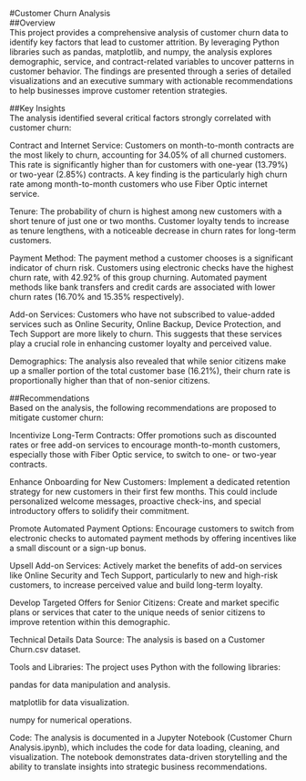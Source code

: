 #Customer Churn Analysis  
##Overview  
This project provides a comprehensive analysis of customer churn data to identify key factors that lead to customer attrition. 
By leveraging Python libraries such as pandas, matplotlib, and numpy, the analysis explores demographic, service, and contract-related variables
to uncover patterns in customer behavior. The findings are presented through a series of detailed visualizations and an executive summary with 
actionable recommendations to help businesses improve customer retention strategies.

##Key Insights  
The analysis identified several critical factors strongly correlated with customer churn:

Contract and Internet Service: Customers on month-to-month contracts are the most likely to churn, accounting for 34.05% of all churned customers.
This rate is significantly higher than for customers with one-year (13.79%) or two-year (2.85%) contracts. A key finding is the particularly high
churn rate among month-to-month customers who use Fiber Optic internet service.

Tenure: The probability of churn is highest among new customers with a short tenure of just one or two months. Customer loyalty tends to increase 
as tenure lengthens, with a noticeable decrease in churn rates for long-term customers.

Payment Method: The payment method a customer chooses is a significant indicator of churn risk. Customers using electronic checks have the highest 
churn rate, with 42.92% of this group churning. Automated payment methods like bank transfers and credit cards are associated with lower churn rates
(16.70% and 15.35% respectively).

Add-on Services: Customers who have not subscribed to value-added services such as Online Security, Online Backup, Device Protection, and Tech Support
are more likely to churn. This suggests that these services play a crucial role in enhancing customer loyalty and perceived value.

Demographics: The analysis also revealed that while senior citizens make up a smaller portion of the total customer base (16.21%), their churn rate is
proportionally higher than that of non-senior citizens.

##Recommendations  
Based on the analysis, the following recommendations are proposed to mitigate customer churn:

Incentivize Long-Term Contracts: Offer promotions such as discounted rates or free add-on services to encourage month-to-month customers, especially those
with Fiber Optic service, to switch to one- or two-year contracts.

Enhance Onboarding for New Customers: Implement a dedicated retention strategy for new customers in their first few months. This could include personalized
welcome messages, proactive check-ins, and special introductory offers to solidify their commitment.

Promote Automated Payment Options: Encourage customers to switch from electronic checks to automated payment methods by offering incentives like a small discount
or a sign-up bonus.

Upsell Add-on Services: Actively market the benefits of add-on services like Online Security and Tech Support, particularly to new and high-risk customers,
to increase perceived value and build long-term loyalty.

Develop Targeted Offers for Senior Citizens: Create and market specific plans or services that cater to the unique needs of senior citizens to improve retention
within this demographic.

Technical Details
Data Source: The analysis is based on a Customer Churn.csv dataset.

Tools and Libraries: The project uses Python with the following libraries:

pandas for data manipulation and analysis.

matplotlib for data visualization.

numpy for numerical operations.

Code: The analysis is documented in a Jupyter Notebook (Customer Churn Analysis.ipynb), which includes the code for data loading, cleaning, and visualization.
The notebook demonstrates data-driven storytelling and the ability to translate insights into strategic business recommendations.


